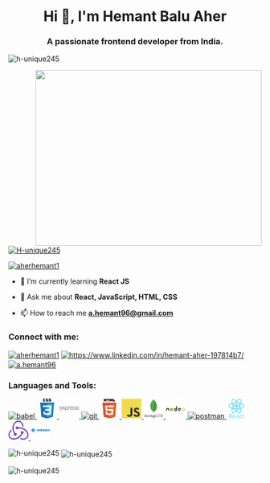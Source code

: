 <!-- ### Hi there 👋 -->

<!--
**H-unique245/H-unique245** is a ✨ _special_ ✨ repository because its `README.md` (this file) appears on your GitHub profile.

Here are some ideas to get you started:

- 🔭 I’m currently working on ...
- 🌱 I’m currently learning ...
- 👯 I’m looking to collaborate on ...
- 🤔 I’m looking for help with ...
- 💬 Ask me about ...
- 📫 How to reach me: ...
- 😄 Pronouns: ...
- ⚡ Fun fact: ...
-->
<h1 align="center">Hi 👋, I'm Hemant Balu Aher</h1>
<h3 align="center">A passionate frontend developer from India.</h3>

<p align="left"> <img src="https://komarev.com/ghpvc/?username=h-unique245&label=Profile%20views&color=0e75b6&style=flat" alt="h-unique245" /> </p>
<p><img align="right" height="350" width="450" src="https://d34zoluwvem4yl.cloudfront.net/Professional_full_stack_web_development_service_in_Bangladesh-_Full_stack_web_developer.gif" alt=""/></p>

<p align="left"> <a href="https://github.com/ryo-ma/github-profile-trophy"><img src="https://github-profile-trophy.vercel.app/?username=H-unique245" alt="H-unique245" /></a> </p>

<p align="left"> <a href="https://twitter.com/aherhemant1" target="blank"><img src="https://img.shields.io/twitter/follow/aherhemant1?logo=twitter&style=for-the-badge" alt="aherhemant1" /></a> </p>

- 🌱 I’m currently learning **React JS**

- 💬 Ask me about **React, JavaScript, HTML, CSS**

- 📫 How to reach me **a.hemant96@gmail.com**

<h3 align="left">Connect with me:</h3>
<p align="left">
<a href="https://twitter.com/aherhemant1" target="blank"><img align="center" src="https://raw.githubusercontent.com/rahuldkjain/github-profile-readme-generator/master/src/images/icons/Social/twitter.svg" alt="aherhemant1" height="30" width="40" /></a>
<a href="https://linkedin.com/in/https://www.linkedin.com/in/hemant-aher-197814b7/" target="blank"><img align="center" src="https://raw.githubusercontent.com/rahuldkjain/github-profile-readme-generator/master/src/images/icons/Social/linked-in-alt.svg" alt="https://www.linkedin.com/in/hemant-aher-197814b7/" height="30" width="40" /></a>
<a href="https://codesandbox.com/a.hemant96" target="blank"><img align="center" src="https://raw.githubusercontent.com/rahuldkjain/github-profile-readme-generator/master/src/images/icons/Social/codesandbox.svg" alt="a.hemant96" height="30" width="40" /></a>
</p>

<h3 align="left">Languages and Tools:</h3>
<p align="left"> <a href="https://babeljs.io/" target="_blank" rel="noreferrer"> <img src="https://www.vectorlogo.zone/logos/babeljs/babeljs-icon.svg" alt="babel" width="40" height="40"/> </a> <a href="https://www.w3schools.com/css/" target="_blank" rel="noreferrer"> <img src="https://raw.githubusercontent.com/devicons/devicon/master/icons/css3/css3-original-wordmark.svg" alt="css3" width="40" height="40"/> </a> <a href="https://expressjs.com" target="_blank" rel="noreferrer"> <img src="https://raw.githubusercontent.com/devicons/devicon/master/icons/express/express-original-wordmark.svg" alt="express" width="40" height="40"/> </a> <a href="https://git-scm.com/" target="_blank" rel="noreferrer"> <img src="https://www.vectorlogo.zone/logos/git-scm/git-scm-icon.svg" alt="git" width="40" height="40"/> </a> <a href="https://www.w3.org/html/" target="_blank" rel="noreferrer"> <img src="https://raw.githubusercontent.com/devicons/devicon/master/icons/html5/html5-original-wordmark.svg" alt="html5" width="40" height="40"/> </a> <a href="https://developer.mozilla.org/en-US/docs/Web/JavaScript" target="_blank" rel="noreferrer"> <img src="https://raw.githubusercontent.com/devicons/devicon/master/icons/javascript/javascript-original.svg" alt="javascript" width="40" height="40"/> </a> <a href="https://www.mongodb.com/" target="_blank" rel="noreferrer"> <img src="https://raw.githubusercontent.com/devicons/devicon/master/icons/mongodb/mongodb-original-wordmark.svg" alt="mongodb" width="40" height="40"/> </a> <a href="https://nodejs.org" target="_blank" rel="noreferrer"> <img src="https://raw.githubusercontent.com/devicons/devicon/master/icons/nodejs/nodejs-original-wordmark.svg" alt="nodejs" width="40" height="40"/> </a> <a href="https://postman.com" target="_blank" rel="noreferrer"> <img src="https://www.vectorlogo.zone/logos/getpostman/getpostman-icon.svg" alt="postman" width="40" height="40"/> </a> <a href="https://reactjs.org/" target="_blank" rel="noreferrer"> <img src="https://raw.githubusercontent.com/devicons/devicon/master/icons/react/react-original-wordmark.svg" alt="react" width="40" height="40"/> </a> <a href="https://redux.js.org" target="_blank" rel="noreferrer"> <img src="https://raw.githubusercontent.com/devicons/devicon/master/icons/redux/redux-original.svg" alt="redux" width="40" height="40"/> </a> <a href="https://webpack.js.org" target="_blank" rel="noreferrer"> <img src="https://raw.githubusercontent.com/devicons/devicon/d00d0969292a6569d45b06d3f350f463a0107b0d/icons/webpack/webpack-original-wordmark.svg" alt="webpack" width="40" height="40"/> </a> </p>

<p><img align="left" src="https://github-readme-stats.vercel.app/api/top-langs?username=h-unique245&show_icons=true&locale=en&layout=compact" alt="h-unique245" /></p>

<p>&nbsp;<img align="center" src="https://github-readme-stats.vercel.app/api?username=h-unique245&show_icons=true&locale=en" alt="h-unique245" /></p>

<p><img align="center" src="https://github-readme-streak-stats.herokuapp.com/?user=h-unique245&" alt="h-unique245" /></p>


